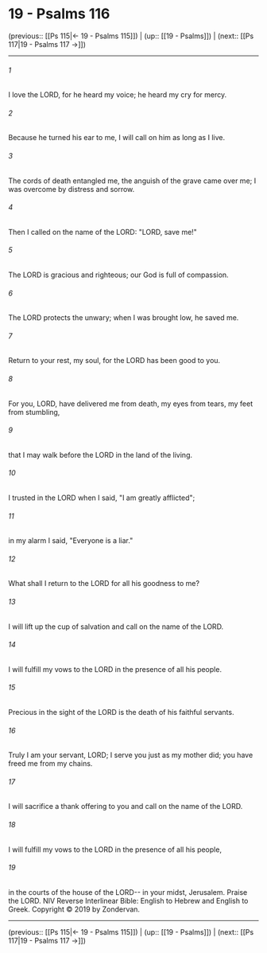 # 19 - Psalms 116

(previous:: [[Ps 115|← 19 - Psalms 115]]) | (up:: [[19 - Psalms]]) | (next:: [[Ps 117|19 - Psalms 117 →]])

***


###### 1 
I love the LORD, for he heard my voice; he heard my cry for mercy. 

###### 2 
Because he turned his ear to me, I will call on him as long as I live. 

###### 3 
The cords of death entangled me, the anguish of the grave came over me; I was overcome by distress and sorrow. 

###### 4 
Then I called on the name of the LORD: "LORD, save me!" 

###### 5 
The LORD is gracious and righteous; our God is full of compassion. 

###### 6 
The LORD protects the unwary; when I was brought low, he saved me. 

###### 7 
Return to your rest, my soul, for the LORD has been good to you. 

###### 8 
For you, LORD, have delivered me from death, my eyes from tears, my feet from stumbling, 

###### 9 
that I may walk before the LORD in the land of the living. 

###### 10 
I trusted in the LORD when I said, "I am greatly afflicted"; 

###### 11 
in my alarm I said, "Everyone is a liar." 

###### 12 
What shall I return to the LORD for all his goodness to me? 

###### 13 
I will lift up the cup of salvation and call on the name of the LORD. 

###### 14 
I will fulfill my vows to the LORD in the presence of all his people. 

###### 15 
Precious in the sight of the LORD is the death of his faithful servants. 

###### 16 
Truly I am your servant, LORD; I serve you just as my mother did; you have freed me from my chains. 

###### 17 
I will sacrifice a thank offering to you and call on the name of the LORD. 

###### 18 
I will fulfill my vows to the LORD in the presence of all his people, 

###### 19 
in the courts of the house of the LORD-- in your midst, Jerusalem. Praise the LORD. NIV Reverse Interlinear Bible: English to Hebrew and English to Greek. Copyright © 2019 by Zondervan.

***

(previous:: [[Ps 115|← 19 - Psalms 115]]) | (up:: [[19 - Psalms]]) | (next:: [[Ps 117|19 - Psalms 117 →]])
